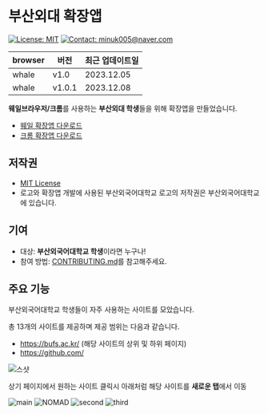 # 부산외대 확장앱

[![License: MIT](https://img.shields.io/badge/License-MIT-yellow.svg)](https://opensource.org/licenses/MIT)
[![Contact: minuk005@naver.com](https://img.shields.io/badge/Contact-minuk005@naver.com-important)](mailto:minuk005@naver.com)

| browser | 버전 | 최근 업데이트일    |
| ------- | ---- | ------------------ |
| whale   | v1.0 | 2023.12.05 |
| whale   | v1.0.1 | 2023.12.08 |

**웨일브라우저/크롬**를 사용하는 **부산외대 학생**들을 위해 확장앱을 만들었습니다.

- [웨일 확장앱 다운로드](https://store.whale.naver.com/detail/nhodofdbibnmlogigopbomcbglijkgjm)
- [크롬 확장앱 다운로드](https://chromewebstore.google.com/detail/quick-bufs/fhimegkpmcmoaahliodacoggamemcjdp?hl=ko&authuser=1)

## 저작권

- [MIT License](LICENSE)
- 로고와 확장앱 개발에 사용된 부산외국어대학교 로고의 저작권은 부산외국어대학교에 있습니다.


## 기여

- 대상: **부산외국어대학교 학생**이라면 누구나!
- 참여 방법: [CONTRIBUTING.md](CONTRIBUTING.md)를 참고해주세요.

## 주요 기능

부산외국어대학교 학생들이 자주 사용하는 사이트를 모았습니다.

총 13개의 사이트를 제공하며 제공 범위는 다음과 같습니다.
- https://bufs.ac.kr/ (해당 사이트의 상위 및 하위 페이지)
- https://github.com/


![스샷](https://github.com/SAMEZ-0129/BUFS-Direct/assets/81644075/8edadf1d-b7ff-4135-86b5-f122b6c3f615)

상기 페이지에서 원하는 사이트 클릭시
아래처럼 해당 사이트를 **새로운 탭**에서 이동

![main](https://github.com/SAMEZ-0129/BUFS-Direct/assets/81644075/99c994a2-398b-4e04-b7ec-3718ee9b7fc4)
![NOMAD](https://github.com/SAMEZ-0129/BUFS-Direct/assets/81644075/0d776a81-6f52-4263-907c-1a24859a1d1c)
![second](https://github.com/SAMEZ-0129/BUFS-Direct/assets/81644075/a83fb4af-df34-4d11-801f-c469f6085bbc)
![third](https://github.com/SAMEZ-0129/BUFS-Direct/assets/81644075/f957fe31-ccab-4a8b-b954-9f1526768c4d)

